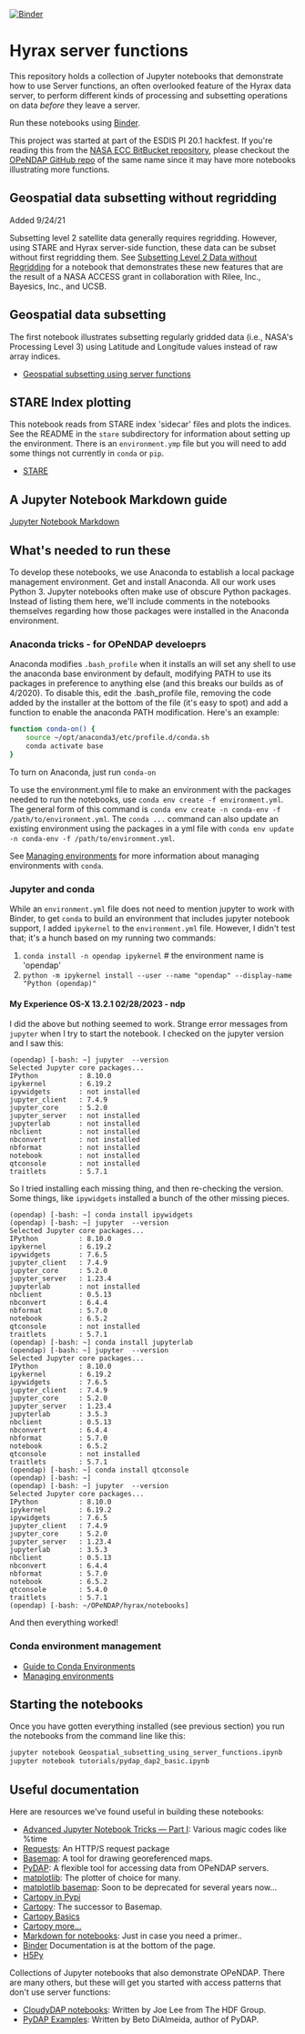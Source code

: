 [![Binder](https://mybinder.org/badge_logo.svg)](https://mybinder.org/v2/gh/OPENDAP/notebooks/master)
# Hyrax server functions
This repository holds a collection of Jupyter notebooks that demonstrate how to
use Server functions, an often overlooked feature of the Hyrax data server, to
perform different kinds of processing and subsetting operations on data _before_
they leave a server.

Run these notebooks using [Binder](https://mybinder.org/v2/gh/OPENDAP/notebooks/master).

This project was started at part of the ESDIS PI 20.1 hackfest. If you're reading this
from the [NASA ECC BitBucket repository](https://git.earthdata.nasa.gov/scm/hyrax/notebooks.git), please checkout the [OPeNDAP GitHub repo](https://github.com/OPENDAP/notebooks.git)
of the same name since it may have more notebooks illustrating more functions.

## Geospatial data subsetting without regridding
Added 9/24/21

Subsetting level 2 satellite data generally requires regridding. However, using STARE and
Hyrax server-side function, these data can be subset without first regridding them. See
[Subsetting Level 2 Data without Regridding](https://github.com/OPENDAP/notebooks/blob/master/stare/STARE_Subsetting_Using_lat_lon.ipynb)
for a notebook that demonstrates these new features that are the result of a NASA ACCESS
grant in collaboration with Rilee, Inc., Bayesics, Inc., and UCSB.

## Geospatial data subsetting
The first notebook illustrates subsetting regularly gridded data (i.e., NASA's Processing
Level 3) using Latitude and Longitude values instead of raw array indices.

* [Geospatial subsetting using server functions](https://github.com/OPENDAP/notebooks/blob/master/Geospatial_subsetting_using_server_functions.ipynb)

## STARE Index plotting
This notebook reads from STARE index 'sidecar' files and plots the indices. See the README
in the `stare` subdirectory for information about setting up the environment. There is an
`environment.ymp` file but you will need to add some things not currently in `conda` or `pip`.

* [STARE]()

## A Jupyter Notebook Markdown guide
[Jupyter Notebook Markdown](https://www.ibm.com/docs/en/watson-studio-local/1.2.3?topic=notebooks-markdown-jupyter-cheatsheet)

## What's needed to run these
To develop these notebooks, we use Anaconda to establish a local package management
environment. Get and install Anaconda. All our work uses Python 3. Jupyter notebooks
often make use of obscure Python packages. Instead of listing them here, we'll include
comments in the notebooks themselves regarding how those packages were installed
in the Anaconda environment.

### Anaconda tricks - for OPeNDAP develoeprs
Anaconda modifies `.bash_profile` when it installs
an will set any shell to use the anaconda base environment by default,
modifying PATH to use its packages in preference to anything else (and
this breaks our builds as of 4/2020). To disable this, edit the
.bash_profile file, removing the code added by the installer at the
bottom of the file (it's easy to spot) and add a function to enable
the anaconda PATH modification. Here's an example:

```bash
function conda-on() {
    source ~/opt/anaconda3/etc/profile.d/conda.sh
    conda activate base
}
```

To turn on Anaconda, just run `conda-on`

To use the environment.yml file to make an environment with the packages needed
to run the notebooks, use `conda env create -f environment.yml`. The general form of this 
command is `conda env create -n conda-env -f /path/to/environment.yml`. The `conda ...` 
command can also update an existing environment using the packages in a yml file with 
`conda env update -n conda-env -f /path/to/environment.yml`.

See 
[Managing environments](https://docs.conda.io/projects/conda/en/latest/user-guide/tasks/manage-environments.html)
for more information about managing environments with `conda`.

### Jupyter and conda
While an `environment.yml` file does not need to mention jupyter to work with Binder, to get `conda`
to build an environment that includes jupyter notebook support, I added `ipykernel` to the `environment.yml` 
file. However, I didn't test that; it's a hunch based on my running two commands:
1. `conda install -n opendap ipykernel` # the environment name is 'opendap'
2. `python -m ipykernel install --user --name "opendap" --display-name "Python (opendap)"`

#### My Experience OS-X 13.2.1 02/28/2023 - ndp
I did the above but nothing seemed to work. Strange error messages from `jupyter` 
when I try to start the notebook. I checked on the jupyter version and I saw this:
```shell
(opendap) [-bash: ~] jupyter  --version
Selected Jupyter core packages...
IPython          : 8.10.0
ipykernel        : 6.19.2
ipywidgets       : not installed
jupyter_client   : 7.4.9
jupyter_core     : 5.2.0
jupyter_server   : not installed
jupyterlab       : not installed
nbclient         : not installed
nbconvert        : not installed
nbformat         : not installed
notebook         : not installed
qtconsole        : not installed
traitlets        : 5.7.1
```
So I tried installing each missing thing, and then re-checking the version. Some things, 
like `ipywidgets` installed a bunch of the other missing pieces.
```shell
(opendap) [-bash: ~] conda install ipywidgets
(opendap) [-bash: ~] jupyter  --version
Selected Jupyter core packages...
IPython          : 8.10.0
ipykernel        : 6.19.2
ipywidgets       : 7.6.5
jupyter_client   : 7.4.9
jupyter_core     : 5.2.0
jupyter_server   : 1.23.4
jupyterlab       : not installed
nbclient         : 0.5.13
nbconvert        : 6.4.4
nbformat         : 5.7.0
notebook         : 6.5.2
qtconsole        : not installed
traitlets        : 5.7.1
(opendap) [-bash: ~] conda install jupyterlab
(opendap) [-bash: ~] jupyter  --version
Selected Jupyter core packages...
IPython          : 8.10.0
ipykernel        : 6.19.2
ipywidgets       : 7.6.5
jupyter_client   : 7.4.9
jupyter_core     : 5.2.0
jupyter_server   : 1.23.4
jupyterlab       : 3.5.3
nbclient         : 0.5.13
nbconvert        : 6.4.4
nbformat         : 5.7.0
notebook         : 6.5.2
qtconsole        : not installed
traitlets        : 5.7.1
(opendap) [-bash: ~] conda install qtconsole
(opendap) [-bash: ~] 
(opendap) [-bash: ~] jupyter  --version
Selected Jupyter core packages...
IPython          : 8.10.0
ipykernel        : 6.19.2
ipywidgets       : 7.6.5
jupyter_client   : 7.4.9
jupyter_core     : 5.2.0
jupyter_server   : 1.23.4
jupyterlab       : 3.5.3
nbclient         : 0.5.13
nbconvert        : 6.4.4
nbformat         : 5.7.0
notebook         : 6.5.2
qtconsole        : 5.4.0
traitlets        : 5.7.1
(opendap) [-bash: ~/OPeNDAP/hyrax/notebooks] 
```
And then everything worked! 


### Conda environment management
* [Guide to Conda Environments](https://towardsdatascience.com/a-guide-to-conda-environments-bc6180fc533)
* [Managing environments](https://docs.conda.io/projects/conda/en/latest/user-guide/tasks/manage-environments.html)

## Starting the notebooks
Once you have gotten everything installed (see previous section) you run the 
notebooks from the command line like this:

```bash
jupyter notebook Geospatial_subsetting_using_server_functions.ipynb
jupyter notebook tutorials/pydap_dap2_basic.ipynb
```

## Useful documentation
Here are resources we've found useful in building these notebooks:
* [Advanced Jupyter Notebook Tricks — Part I](https://blog.dominodatalab.com/lesser-known-ways-of-using-notebooks/): Various magic codes like %time
* [Requests](https://requests.readthedocs.io/en/master/user/quickstart/): An HTTP/S request package
* [Basemap](https://basemaptutorial.readthedocs.io/en/latest/): A tool for drawing georeferenced maps.
* [PyDAP](https://www.pydap.org/en/latest/client.html): A flexible tool for accessing data from OPeNDAP servers.
* [matplotlib](https://matplotlib.org/3.2.1/contents.html): The plotter of choice for many.
* [matplotlib basemap](https://matplotlib.org/basemap/index.html): Soon to be deprecated for several years now...
* [Cartopy in Pypi](https://pypi.org/project/Cartopy/)
* [Cartopy](https://scitools.org.uk/cartopy/docs/latest/): The successor to Basemap.
* [Cartopy Basics](https://scitools.org.uk/cartopy/docs/v0.15/matplotlib/intro.html)
* [Cartopy more...](https://scitools.org.uk/cartopy/docs/v0.15/matplotlib/advanced_plotting.html)
* [Markdown for notebooks](https://medium.com/ibm-data-science-experience/markdown-for-jupyter-notebooks-cheatsheet-386c05aeebed): Just in case you need a primer..
* [Binder](https://mybinder.org/) Documentation is at the bottom of the page.
* [H5Py](http://docs.h5py.org/en/stable/quick.html)

Collections of Jupyter notebooks that also demonstrate OPeNDAP. There are many others, but these will get you
started with access patterns that don't use server functions:
* [CloudyDAP notebooks](https://github.com/OPENDAP/cloudydap/tree/master/python): Written by Joe Lee from The HDF Group.
* [PyDAP Examples](https://github.com/betodealmeida/notebooks): Written by Beto DiAlmeida, author of PyDAP.

